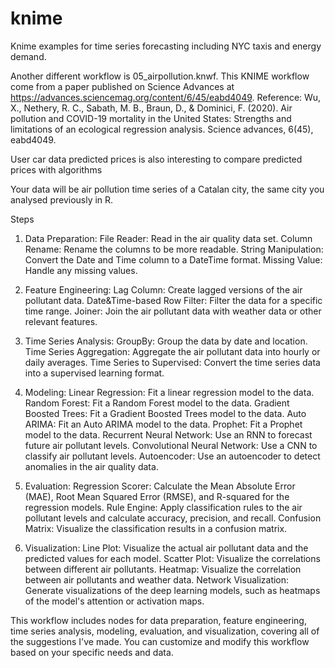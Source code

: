# knime
Knime examples for time series forecasting including NYC taxis and energy demand.

Another different workflow is 05_airpollution.knwf. This KNIME workflow come from a paper published on Science Advances at https://advances.sciencemag.org/content/6/45/eabd4049. Reference: Wu, X., Nethery, R. C., Sabath, M. B., Braun, D., & Dominici, F. (2020). Air pollution and COVID-19 mortality in the United States: Strengths and limitations of an ecological regression analysis. Science advances, 6(45), eabd4049.

User car data predicted prices is also interesting to compare predicted prices with algorithms 

Your data will be air pollution time series of a Catalan city, the same city you analysed previously in R.

Steps

1. Data Preparation:
File Reader: Read in the air quality data set.
Column Rename: Rename the columns to be more readable.
String Manipulation: Convert the Date and Time column to a DateTime format.
Missing Value: Handle any missing values.

2. Feature Engineering:
Lag Column: Create lagged versions of the air pollutant data.
Date&Time-based Row Filter: Filter the data for a specific time range.
Joiner: Join the air pollutant data with weather data or other relevant features.

3. Time Series Analysis:
GroupBy: Group the data by date and location.
Time Series Aggregation: Aggregate the air pollutant data into hourly or daily averages.
Time Series to Supervised: Convert the time series data into a supervised learning format.

4. Modeling:
Linear Regression: Fit a linear regression model to the data.
Random Forest: Fit a Random Forest model to the data.
Gradient Boosted Trees: Fit a Gradient Boosted Trees model to the data.
Auto ARIMA: Fit an Auto ARIMA model to the data.
Prophet: Fit a Prophet model to the data.
Recurrent Neural Network: Use an RNN to forecast future air pollutant levels.
Convolutional Neural Network: Use a CNN to classify air pollutant levels.
Autoencoder: Use an autoencoder to detect anomalies in the air quality data.

5. Evaluation:
Regression Scorer: Calculate the Mean Absolute Error (MAE), Root Mean Squared Error (RMSE), and R-squared for the regression models.
Rule Engine: Apply classification rules to the air pollutant levels and calculate accuracy, precision, and recall.
Confusion Matrix: Visualize the classification results in a confusion matrix.

6. Visualization:
Line Plot: Visualize the actual air pollutant data and the predicted values for each model.
Scatter Plot: Visualize the correlations between different air pollutants.
Heatmap: Visualize the correlation between air pollutants and weather data.
Network Visualization: Generate visualizations of the deep learning models, such as heatmaps of the model's attention or activation maps.

This workflow includes nodes for data preparation, feature engineering, time series analysis, modeling, evaluation, and visualization, covering all of the suggestions I've made. You can customize and modify this workflow based on your specific needs and data.
